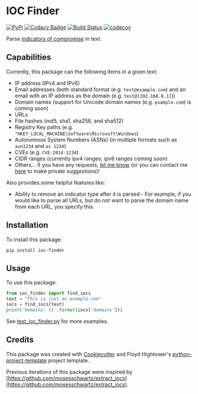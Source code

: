 # IOC Finder

[![PyPi](https://img.shields.io/pypi/v/ioc_finder.svg)](https://pypi.python.org/pypi/ioc_finder)
[![Codacy Badge](https://api.codacy.com/project/badge/Grade/4078c4e3e384431bbe69c35c7f6da7b7)](https://www.codacy.com/app/fhightower/ioc-finder)
[![Build Status](https://travis-ci.org/fhightower/ioc-finder.svg?branch=master)](https://travis-ci.org/fhightower/ioc-finder)
[![codecov](https://codecov.io/gh/fhightower/ioc-finder/branch/master/graph/badge.svg)](https://codecov.io/gh/fhightower/ioc-finder)

Parse [indicators of compromise](https://searchsecurity.techtarget.com/definition/Indicators-of-Compromise-IOC) in text.

## Capabilities

Currently, this package can the following items in a given text:

- IP address (IPv4 and IPv6)
- Email addresses (both standard format (e.g. `test@example.com`) and an email with an IP address as the domain (e.g. `test@[192.168.0.1]`))
- Domain names (support for Unicode domain names (e.g. `ȩxample.com`) is coming soon)
- URLs
- File hashes (md5, sha1, sha256, and sha512)
- Registry Key paths (e.g. `"HKEY_LOCAL_MACHINE\Software\Microsoft\Windows`)
- Autonomous System Numbers (ASNs) (in multiple formats such as `asn1234` and `as 1234`)
- CVEs (e.g. `CVE-2014-1234`)
- CIDR ranges (currently ipv4 ranges; ipv6 ranges coming soon)
- Others... if you have any requests, [let me know](https://github.com/fhightower/ioc-finder) (or you can contact me [here](https://hightower.space/contact/) to make private suggestions)!

Also provides some helpful features like:

- Ability to remove an indicator type after it is parsed - For example, if you would like to parse all URLs, but do not want to parse the domain name from each URL, you specify this.

## Installation

To install this package:

```
pip install ioc-finder
```

## Usage

To use this package:

```python
from ioc_finder import find_iocs
text = "This is just an example.com"
iocs = find_iocs(text)
print('Domains: {}'.format(iocs['domains']))
```

See [test_ioc_finder.py](https://github.com/fhightower/ioc-finder/blob/master/tests/test_ioc_finder.py) for more examples.

## Credits

This package was created with [Cookiecutter](https://github.com/audreyr/cookiecutter) and Floyd Hightower's [python-project-template](https://gitlab.com/fhightower-templates/python-project-template) project template.

Previous iterations of this package were inspired by [https://github.com/mosesschwartz/extract_iocs](https://github.com/mosesschwartz/extract_iocs).
